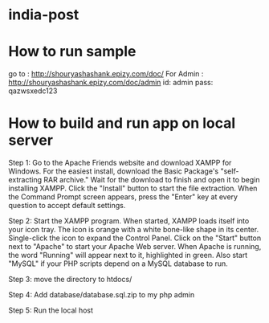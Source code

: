 # india-post

# How to run sample 
  go to : http://shouryashashank.epizy.com/doc/
  For Admin : http://shouryashashank.epizy.com/doc/admin
    id: admin
    pass: qazwsxedc123


# How to build and run app on local server 
Step 1: 
Go to the Apache Friends website and download XAMPP for Windows. For the easiest install, download the Basic Package's "self-extracting RAR archive." Wait for the download to finish and open it to begin installing XAMPP. Click the "Install" button to start the file extraction. When the Command Prompt screen appears, press the "Enter" key at every question to accept default settings.

Step 2:
Start the XAMPP program. When started, XAMPP loads itself into your icon tray. The icon is orange with a white bone-like shape in its center. Single-click the icon to expand the Control Panel. Click on the "Start" button next to "Apache" to start your Apache Web server. When Apache is running, the word "Running" will appear next to it, highlighted in green. Also start "MySQL" if your PHP scripts depend on a MySQL database to run.

Step 3:
move the directory to htdocs/ 

Step 4:
Add database/database.sql.zip to my php admin

Step 5:
Run the local host 

